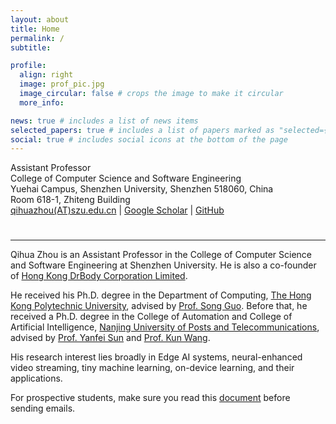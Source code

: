 ```yaml
---
layout: about
title: Home
permalink: /
subtitle: 

profile:
  align: right
  image: prof_pic.jpg
  image_circular: false # crops the image to make it circular
  more_info: 

news: true # includes a list of news items
selected_papers: true # includes a list of papers marked as "selected={true}"
social: true # includes social icons at the bottom of the page
---
```


Assistant Professor  
College of Computer Science and Software Engineering  
Yuehai Campus, Shenzhen University, Shenzhen 518060, China  
Room 618-1, Zhiteng Building  
[qihuazhou(AT)szu.edu.cn](https://qihuazhou.github.io/) | [Google Scholar](https://scholar.google.com/citations?user=vsD8e8QAAAAJ) | [GitHub](https://github.com/kimihe)


# 
---
Qihua Zhou is an Assistant Professor in the College of Computer Science and Software Engineering at Shenzhen University. He is also a co-founder of [Hong Kong DrBody Corporation Limited](https://zerodrbody.wixsite.com/drbody).

He received his Ph.D. degree in the Department of Computing, [The Hong Kong Polytechnic University](https://www.polyu.edu.hk/web/en/home/index.html), advised by [Prof. Song Guo](https://cse.hkust.edu.hk/admin/people/faculty/profile/songguo).
Before that, he received a Ph.D. degree in the College of Automation and College of Artificial Intelligence, [Nanjing University of Posts and Telecommunications](https://www.njupt.edu.cn/), advised by [Prof. Yanfei Sun](https://yjs.njupt.edu.cn/dsgl/nocontrol/college/dsfcxq.htm?dsJbxxId=9B9D05C52D3F2DCFE050007F01006EFE) and [Prof. Kun Wang](https://sme.fudan.edu.cn/60/2f/c31133a352303/page.htm).

His research interest lies broadly in Edge AI systems, neural-enhanced video streaming, tiny machine learning, on-device learning, and their applications.

For prospective students, make sure you read this [document]() before sending emails.
